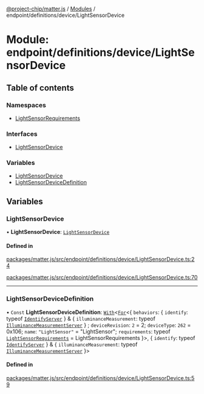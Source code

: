[@project-chip/matter.js](../README.md) / [Modules](../modules.md) / endpoint/definitions/device/LightSensorDevice

# Module: endpoint/definitions/device/LightSensorDevice

## Table of contents

### Namespaces

- [LightSensorRequirements](endpoint_definitions_device_LightSensorDevice.LightSensorRequirements.md)

### Interfaces

- [LightSensorDevice](../interfaces/endpoint_definitions_device_LightSensorDevice.LightSensorDevice.md)

### Variables

- [LightSensorDevice](endpoint_definitions_device_LightSensorDevice.md#lightsensordevice)
- [LightSensorDeviceDefinition](endpoint_definitions_device_LightSensorDevice.md#lightsensordevicedefinition)

## Variables

### LightSensorDevice

• **LightSensorDevice**: [`LightSensorDevice`](../interfaces/endpoint_definitions_device_LightSensorDevice.LightSensorDevice.md)

#### Defined in

[packages/matter.js/src/endpoint/definitions/device/LightSensorDevice.ts:24](https://github.com/project-chip/matter.js/blob/2d9f2165d2672864fda3496a6d0d5f93597f82c6/packages/matter.js/src/endpoint/definitions/device/LightSensorDevice.ts#L24)

[packages/matter.js/src/endpoint/definitions/device/LightSensorDevice.ts:70](https://github.com/project-chip/matter.js/blob/2d9f2165d2672864fda3496a6d0d5f93597f82c6/packages/matter.js/src/endpoint/definitions/device/LightSensorDevice.ts#L70)

___

### LightSensorDeviceDefinition

• `Const` **LightSensorDeviceDefinition**: [`With`](node_export._internal_.md#with)\<[`For`](behavior_cluster_export._internal_.EndpointType.md#for)\<\{ `behaviors`: \{ `identify`: typeof [`IdentifyServer`](behavior_definitions_identify_export.IdentifyServer.md)  } & \{ `illuminanceMeasurement`: typeof [`IlluminanceMeasurementServer`](../classes/behavior_definitions_illuminance_measurement_export.IlluminanceMeasurementServer.md)  } ; `deviceRevision`: ``2`` = 2; `deviceType`: ``262`` = 0x106; `name`: ``"LightSensor"`` = "LightSensor"; `requirements`: typeof [`LightSensorRequirements`](endpoint_definitions_device_LightSensorDevice.LightSensorRequirements.md) = LightSensorRequirements }\>, \{ `identify`: typeof [`IdentifyServer`](behavior_definitions_identify_export.IdentifyServer.md)  } & \{ `illuminanceMeasurement`: typeof [`IlluminanceMeasurementServer`](../classes/behavior_definitions_illuminance_measurement_export.IlluminanceMeasurementServer.md)  }\>

#### Defined in

[packages/matter.js/src/endpoint/definitions/device/LightSensorDevice.ts:59](https://github.com/project-chip/matter.js/blob/2d9f2165d2672864fda3496a6d0d5f93597f82c6/packages/matter.js/src/endpoint/definitions/device/LightSensorDevice.ts#L59)

